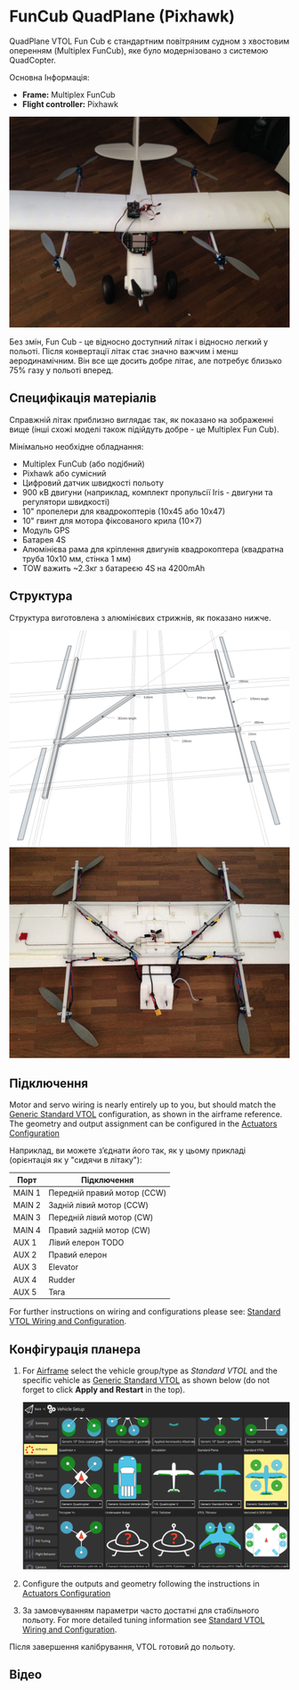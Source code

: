 # FunCub QuadPlane (Pixhawk)

QuadPlane VTOL Fun Cub є стандартним повітряним судном з хвостовим оперенням (Multiplex FunCub), яке було модернізовано з системою QuadCopter.

Основна Інформація:

- **Frame:** Multiplex FunCub
- **Flight controller:** Pixhawk

![Fun Cub VTOL](../../assets/airframes/vtol/funcub_pixhawk/fun_cub_vtol_complete.jpg)

Без змін, Fun Cub - це відносно доступний літак і відносно легкий у польоті.
Після конвертації літак стає значно важчим і менш аеродинамічним.
Він все ще досить добре літає, але потребує близько 75% газу у польоті вперед.

## Специфікація матеріалів

Справжній літак приблизно виглядає так, як показано на зображенні вище (інші схожі моделі також підійдуть добре - це Multiplex Fun Cub).

Мінімально необхідне обладнання:

- Multiplex FunCub (або подібний)
- Pixhawk або сумісний
- Цифровий датчик швидкості польоту
- 900 кВ двигуни (наприклад, комплект пропульсії Iris - двигуни та регулятори швидкості)
- 10" пропелери для квадрокоптерів (10х45 або 10х47)
- 10" гвинт для мотора фіксованого крила (10×7)
- Модуль GPS
- Батарея 4S
- Алюмінієва рама для кріплення двигунів квадрокоптера (квадратна труба 10х10 мм, стінка 1 мм)
- TOW важить ~2.3кг з батареєю 4S на 4200mAh

## Структура

Структура виготовлена з алюмінієвих стрижнів, як показано нижче.

![quad_frame](../../assets/airframes/vtol/funcub_pixhawk/fun_cub_aluminium_frame_for_vtol.jpg)
![Fun Cub -frame for vtol mounted](../../assets/airframes/vtol/funcub_pixhawk/fun_cub_aluminium_frame_for_vtol_mounted.jpg)

## Підключення

Motor and servo wiring is nearly entirely up to you, but should match the [Generic Standard VTOL](../airframes/airframe_reference.md#vtol_standard_vtol_generic_standard_vtol) configuration, as shown in the airframe reference.
The geometry and output assignment can be configured in the [Actuators Configuration](../config/actuators.md#actuator-outputs)

Наприклад, ви можете з’єднати його так, як у цьому прикладі (орієнтація як у "сидячи в літаку"):

| Порт   | Підключення                                    |
| ------ | ---------------------------------------------- |
| MAIN 1 | Передній правий мотор (CCW) |
| MAIN 2 | Задній лівий мотор (CCW)    |
| MAIN 3 | Передній лівий мотор (CW)   |
| MAIN 4 | Правий задній мотор (CW)    |
| AUX 1  | Лівий елерон TODO                              |
| AUX 2  | Правий елерон                                  |
| AUX 3  | Elevator                                       |
| AUX 4  | Rudder                                         |
| AUX 5  | Тяга                                           |

For further instructions on wiring and configurations please see:
[Standard VTOL Wiring and Configuration](../config_vtol/vtol_quad_configuration.md). <!-- replace with Pixhawk Wiring Quickstart -->

## Конфігурація планера

1. For [Airframe](../config/airframe.md) select the vehicle group/type as _Standard VTOL_ and the specific vehicle as [Generic Standard VTOL](../airframes/airframe_reference.md#vtol_standard_vtol_generic_standard_vtol) as shown below (do not forget to click **Apply and Restart** in the top).

   ![QCG - Select Generic Standard VTOL](../../assets/qgc/setup/airframe/px4_frame_generic_standard_vtol.png)

2. Configure the outputs and geometry following the instructions in [Actuators Configuration](../config/actuators.md)

3. За замовчуванням параметри часто достатні для стабільного польоту. For more detailed tuning information see [Standard VTOL Wiring and Configuration](../config_vtol/vtol_quad_configuration.md).

Після завершення калібрування, VTOL готовий до польоту.

## Відео

<lite-youtube videoid="4K8yaa6A0ks" title="Fun Cub PX4 VTOL Maiden"/>
